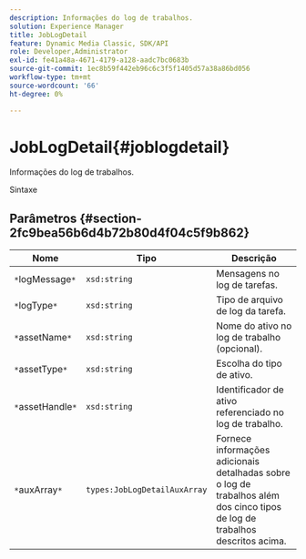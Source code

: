 ```yaml
---
description: Informações do log de trabalhos.
solution: Experience Manager
title: JobLogDetail
feature: Dynamic Media Classic, SDK/API
role: Developer,Administrator
exl-id: fe41a48a-4671-4179-a128-aadc7bc0683b
source-git-commit: 1ec8b59f442eb96c6c3f5f1405d57a38a86bd056
workflow-type: tm+mt
source-wordcount: '66'
ht-degree: 0%

---
```


# JobLogDetail{#joblogdetail}

Informações do log de trabalhos.

Sintaxe

## Parâmetros {#section-2fc9bea56b6d4b72b80d4f04c5f9b862}

| Nome | Tipo | Descrição |
|---|---|---|
| `*`logMessage`*` | `xsd:string` | Mensagens no log de tarefas. |
| `*`logType`*` | `xsd:string` | Tipo de arquivo de log da tarefa. |
| `*`assetName`*` | `xsd:string` | Nome do ativo no log de trabalho (opcional). |
| `*`assetType`*` | `xsd:string` | Escolha do tipo de ativo. |
| `*`assetHandle`*` | `xsd:string` | Identificador de ativo referenciado no log de trabalho. |
| `*`auxArray`*` | `types:JobLogDetailAuxArray` | Fornece informações adicionais detalhadas sobre o log de trabalhos além dos cinco tipos de log de trabalhos descritos acima. |
